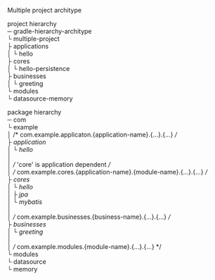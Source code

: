 Multiple project architype

project hierarchy   
─ gradle-hierarchy-architype   
  └ multiple-project   
    ├ applications   
    │ └ hello   
    ├ cores   
    │ └ hello-persistence   
    ├ businesses   
    │ └ greeting   
    └ modules   
     └ datasource-memory   

package hierarchy   
─ com   
  └ example   
    │ /* com.example.applicaton.{application-name}.{...}.{...} */   
    ├ application   
    │ └ hello   
    │   
    │ /* 'core' is application dependent */   
    │ /* com.example.cores.{application-name}.{module-name}.{...}.{...} */   
    ├ cores   
    │ └ hello   
    │   ├ jpa   
    │   └ mybatis   
    │   
    │ /* com.example.businesses.{business-name}.{...}.{...} */   
    ├ businesses   
    │ └ greeting   
    │   
    │ /* com.example.modules.{module-name}.{...}.{...} */   
    └ modules   
      └ datasource   
        └ memory   

